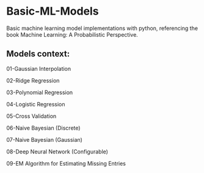 # Basic-ML-Models
Basic machine learning model implementations with python, referencing the book Machine Learning: A Probabilistic Perspective.

## Models context:
01-Gaussian Interpolation

02-Ridge Regression

03-Polynomial Regression

04-Logistic Regression

05-Cross Validation

06-Naive Bayesian (Discrete)

07-Naive Bayesian (Gaussian)

08-Deep Neural Network (Configurable)

09-EM Algorithm for Estimating Missing Entries

